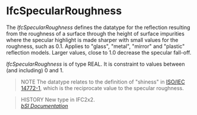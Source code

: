 IfcSpecularRoughness
====================
The _IfcSpecularRoughness_ defines the datatype for the reflection resulting
from the roughness of a surface through the height of surface impurities where
the specular highlight is made sharper with small values for the roughness,
such as 0.1. Applies to "glass", "metal", "mirror" and "plastic" reflection
models. Larger values, close to 1.0 decrease the specular fall-off.  
  
_IfcSpecularRoughness_ is of type REAL. It is constraint to values between
(and including) 0 and 1.  
  
> NOTE  The datatype relates to the definition of "shiness" in [ISO/IEC
> 14772-1](../../../bibliography.htm#IEC-14772-1), which is the reciprocate
> value to the specular roughness.  
  
> HISTORY  New type in IFC2x2.  
[ _bSI
Documentation_](https://standards.buildingsmart.org/IFC/DEV/IFC4_2/FINAL/HTML/schema/ifcpresentationappearanceresource/lexical/ifcspecularroughness.htm)


